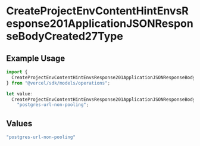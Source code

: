 # CreateProjectEnvContentHintEnvsResponse201ApplicationJSONResponseBodyCreated27Type

## Example Usage

```typescript
import {
  CreateProjectEnvContentHintEnvsResponse201ApplicationJSONResponseBodyCreated27Type,
} from "@vercel/sdk/models/operations";

let value:
  CreateProjectEnvContentHintEnvsResponse201ApplicationJSONResponseBodyCreated27Type =
    "postgres-url-non-pooling";
```

## Values

```typescript
"postgres-url-non-pooling"
```